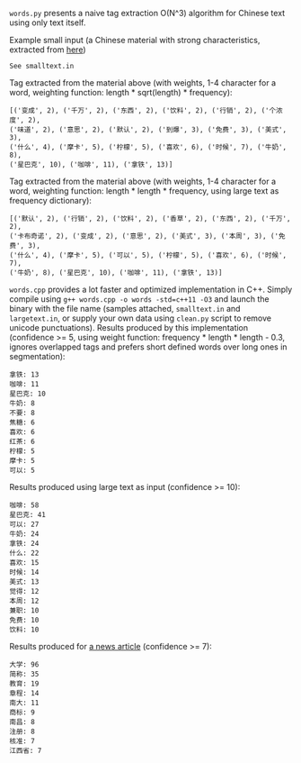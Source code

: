 ``words.py`` presents a naive tag extraction O(N^3) algorithm for Chinese text using only text itself.

Example small input (a Chinese material with strong characteristics, extracted from [here](http://www.zhihu.com/question/26956917/answer/51416513))

```
See smalltext.in
```

Tag extracted from the material above (with weights, 1-4 character for a word, weighting function: length * sqrt(length) * frequency):

```
[('变成', 2), ('千万', 2), ('东西', 2), ('饮料', 2), ('行销', 2), ('个浓度', 2),
('味道', 2), ('意思', 2), ('默认', 2), ('到爆', 3), ('免费', 3), ('美式', 3),
('什么', 4), ('摩卡', 5), ('柠檬', 5), ('喜欢', 6), ('时候', 7), ('牛奶', 8),
('星巴克', 10), ('咖啡', 11), ('拿铁', 13)]
```

Tag extracted from the material above (with weights, 1-4 character for a word, weighting function: length * length * frequency, using large text as frequency dictionary):

```
[('默认', 2), ('行销', 2), ('饮料', 2), ('香草', 2), ('东西', 2), ('千万', 2),
('卡布奇诺', 2), ('变成', 2), ('意思', 2), ('美式', 3), ('本周', 3), ('免费', 3),
('什么', 4), ('摩卡', 5), ('可以', 5), ('柠檬', 5), ('喜欢', 6), ('时候', 7),
('牛奶', 8), ('星巴克', 10), ('咖啡', 11), ('拿铁', 13)]
```

``words.cpp`` provides a lot faster and optimized implementation in C++. Simply compile using ``g++ words.cpp -o words -std=c++11 -O3`` and launch the binary with the file name (samples attached, ``smalltext.in`` and ``largetext.in``, or supply your own data using ``clean.py`` script to remove unicode punctuations). Results produced by this implementation (confidence >= 5, using weight function: frequency * length * length - 0.3, ignores overlapped tags and prefers short defined words over long ones in segmentation):

```
拿铁: 13
咖啡: 11
星巴克: 10
牛奶: 8
不要: 8
焦糖: 6
喜欢: 6
红茶: 6
柠檬: 5
摩卡: 5
可以: 5
```

Results produced using large text as input (confidence >= 10):

```
咖啡: 58
星巴克: 41
可以: 27
牛奶: 24
拿铁: 24
什么: 22
喜欢: 15
时候: 14
美式: 13
觉得: 12
本周: 12
兼职: 10
免费: 10
饮料: 10
```

Results produced for [a news article](http://news.163.com/15/0704/07/ATLQ313K00011229.html) (confidence >= 7):

```
大学: 96
简称: 35
教育: 19
章程: 14
南大: 11
商标: 9
南昌: 8
注册: 8
核准: 7
江西省: 7
```
